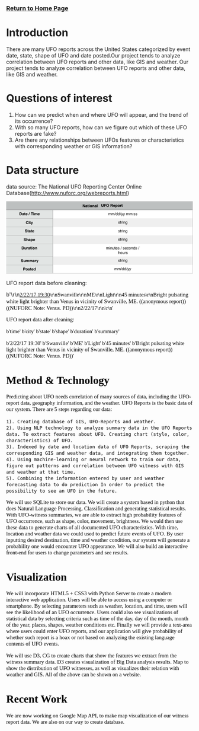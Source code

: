 ### [Return to Home Page](https://jyan16.github.io/UFO/)

# Introduction

  There are many UFO reports across the United States categorized by event date, state, shape of UFO and date posted.Our project tends to analyze correlation between UFO reports and other data, like GIS and weather. Our project tends to analyze correlation between UFO reports and other data, like GIS and weather.

# Questions of interest

  1. How can we predict when and where UFO will appear, and the trend of its occurrence? 
  2. With so many UFO reports, how can we figure out which of these UFO reports are fake? 
  3. Are there any relationships between UFOs features or characteristics with corresponding weather or GIS information?
  
# Data structure

  data source: The National UFO Reporting Center Online Database(http://www.nuforc.org/webreports.html)
  
  ![Data structure](https://raw.githubusercontent.com/jyan16/UFO/master/docs/img/data%20structure.png)
  
  UFO report data before cleaning:
  
  b'<TR VALIGN=TOP>\\r\\n<TD><FONT style=FONT-SIZE:11pt FACE="Calibri" COLOR=#000000><A HREF=132/S132754.html>2/22/17 19:30</A></TD>\\r\\n<TD><FONT style=FONT-SIZE:11pt FACE="Calibri" COLOR=#000000>Swanville</TD>\\r\\n<TD><FONT style=FONT-SIZE:11pt FACE="Calibri" COLOR=#000000>ME</TD>\\r\\n<TD><FONT style=FONT-SIZE:11pt FACE="Calibri" COLOR=#000000>Light</TD>\\r\\n<TD><FONT style=FONT-SIZE:11pt FACE="Calibri" COLOR=#000000>45 minutes</TD>\\r\\n<TD><FONT style=FONT-SIZE:11pt FACE="Calibri" COLOR=#000000>Bright pulsating white light brighter than Venus in vicinity of Swanville, ME.  ((anonymous report)) ((NUFORC Note:  Venus.  PD))</TD>\\r\\n<TD><FONT style=FONT-SIZE:11pt FACE="Calibri" COLOR=#000000>2/22/17</TD>\\r\\n\\r\\n</TR>'
  
  UFO report data after cleaning:
  
  b'time'		b'city'		b'state'	b'shape'	b'duration'	b'summary'
  
  b'2/22/17 19:30'	b'Swanville'	b'ME'		b'Light'	b'45 minutes'	b'Bright pulsating white light brighter than Venus in vicinity of Swanville, ME.  ((anonymous report)) ((NUFORC Note:  Venus.  PD))' 
  
# Method & Technology

  Predicting about UFO needs correlation of many sources of data, including the UFO-report data, geography information, and the weather. UFO Reports is the basic data of our system. There are 5 steps regarding our data: 
  
	1). Creating database of GIS, UFO-Reports and weather.	
	2). Using NLP technology to analyze summary data in the UFO Reports data. To extract features about UFO. Creating chart (style, color, characteristics) of UFO. 
	3). Indexed by date and location data of UFO Reports, scraping the corresponding GIS and weather data, and integrating them together. 
	4). Using machine-learning or neural network to train our data, figure out patterns and correlation between UFO witness with GIS and weather at that time. 
	5). Combining the information entered by user and weather forecasting data to do prediction In order to predict the possibility to see an UFO in the future. 
  
  We will use SQLite to store our data. We will create a system based in python that does Natural Language Processing, Classification and generating statistical results. With UFO-witness summaries, we are able to extract high probability features of UFO occurrence, such as shape, color, movement, brightness. We would then use these data to generate charts of all documented UFO characteristics. With time, location and weather data we could used to predict future events of UFO. By user inputting desired destination, time and weather condition, our system will generate a probability one would encounter UFO appearance. We will also build an interactive front-end for users to change parameters and see results.
  
# Visualization
  We will incorporate HTML5 + CSS3 with Python Server to create a modern interactive web application. Users will be able to access using a computer or smartphone. By selecting parameters such as weather, location, and time, users will see the likelihood of an UFO occurrence. Users could also see visualizations of statistical data by selecting criteria such as time of the day, day of the month, month of the year, places, shapes, weather conditions etc. Finally we will provide a text-area where users could enter UFO reports, and our application will give probability of whether such report is a hoax or not based on analyzing the existing language contents of UFO events.
	
  We will use D3, CG to create charts that show the features we extract from the witness summary data. D3 creates visualization of Big Data analysis results. Map to show the distribution of UFO witnesses, as well as visualizes their relation with weather and GIS. All of the above can be shown on a website. 
  
# Recent Work
  We are now working on Google Map API, to make map visualization of our witness report data. We are also on our way to create database. 
